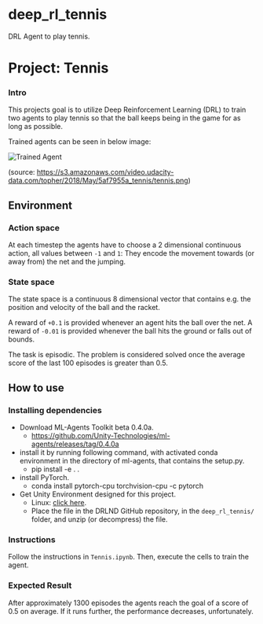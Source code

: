# deep_rl_tennis

DRL Agent to play tennis.


# Project: Tennis

### Intro

[//]: # (Image References)

[image1]: https://s3.amazonaws.com/video.udacity-data.com/topher/2018/May/5af7955a_tennis/tennis.png "Trained Agent"


This projects goal is to utilize Deep Reinforcement Learning (DRL) to train two agents to play tennis so that the ball keeps being in the game for as long as possible.

Trained agents  can be seen in below image: 

![Trained Agent][image1]

(source: https://s3.amazonaws.com/video.udacity-data.com/topher/2018/May/5af7955a_tennis/tennis.png)

## Environment
### Action space
At each timestep the agents have to choose a 2 dimensional continuous action, all values between `-1` and `1`: They encode the movement towards (or away from) the net and the jumping.

### State space

The state space is a continuous 8 dimensional vector that contains e.g. the position and velocity of the ball and the racket.

A reward of `+0.1` is provided whenever an agent hits the ball over the net.
A reward of `-0.01` is provided whenever the ball hits the ground or falls out of bounds.

The task is episodic. The problem is considered solved once the average score of the last 100 episodes is greater than 0.5.

## How to use

### Installing dependencies

- Download ML-Agents Toolkit beta 0.4.0a.
   - https://github.com/Unity-Technologies/ml-agents/releases/tag/0.4.0a
- install it by running following command, with activated conda environment in the directory of ml-agents, that contains the setup.py.
   - pip install -e . .
- install PyTorch.
    - conda install pytorch-cpu torchvision-cpu -c pytorch
- Get Unity Environment designed for this project.
   - Linux: [click here](https://s3-us-west-1.amazonaws.com/udacity-drlnd/P3/Tennis/Tennis_Linux.zip).
    - Place the file in the DRLND GitHub repository, in the `deep_rl_tennis/` folder, and unzip (or decompress) the file. 

### Instructions

Follow the instructions in `Tennis.ipynb`.
Then, execute the cells to train the agent.

### Expected Result
After approximately 1300 episodes the agents reach the goal of a score of 0.5 on average.
If it runs further, the performance decreases, unfortunately.
